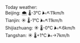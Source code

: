 Today weather:  
Beijing: 🌨  🌡️-3°C 🌬️↖11km/h  
Tianjin: ☀️   🌡️-1°C 🌬️↖11km/h  
Shijiazhuang: ☀️   🌡️-0°C 🌬️↖6km/h  
Tangshan: ☀️   🌡️+1°C 🌬️→7km/h  
